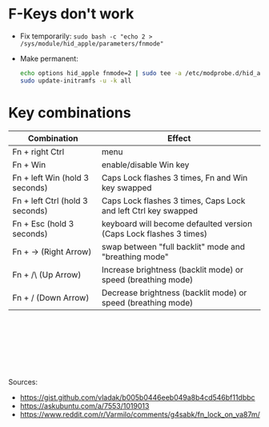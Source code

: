 # F-Keys don't work

- Fix temporarily: `sudo bash -c "echo 2 > /sys/module/hid_apple/parameters/fnmode"`

- Make permanent:
    ```bash
    echo options hid_apple fnmode=2 | sudo tee -a /etc/modprobe.d/hid_apple.conf
    sudo update-initramfs -u -k all
    ```
# Key combinations
| Combination | Effect |
| ------------------------------------ | ------------------------------------------------------------------ |
| Fn + right Ctrl                      | menu                                                               |
| Fn + Win                             | enable/disable Win key                                             |
| Fn + left Win (hold 3 seconds)       | Caps Lock flashes 3 times, Fn and Win key swapped                  |
| Fn + left Ctrl (hold 3 seconds)      | Caps Lock flashes 3 times, Caps Lock and left Ctrl key swapped     |
| Fn + Esc (hold 3 seconds)            | keyboard will become defaulted version (Caps Lock flashes 3 times) |
| Fn + -> (Right Arrow)                | swap between "full backlit" mode and "breathing mode"              |
| Fn + /\ (Up Arrow)                   | Increase brightness (backlit mode) or  speed (breathing mode)      |
| Fn + \/ (Down Arrow)                 | Decrease brightness (backlit mode) or  speed (breathing mode)      |
 
\
\
\
\
\
\
\
Sources:
- https://gist.github.com/vladak/b005b0446eeb049a8b4cd546bf11dbbc
- https://askubuntu.com/a/7553/1019013
- https://www.reddit.com/r/Varmilo/comments/g4sabk/fn_lock_on_va87m/
